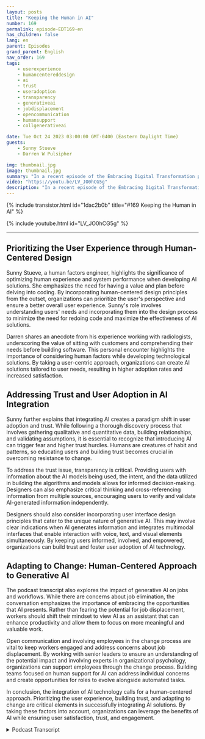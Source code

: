 ```yaml
---
layout: posts
title: "Keeping the Human in AI"
number: 169
permalink: episode-EDT169-en
has_children: false
lang: en
parent: Episodes
grand_parent: English
nav_order: 169
tags:
    - userexperience
    - humancentereddesign
    - ai
    - trust
    - useradoption
    - transparency
    - generativeai
    - jobdisplacement
    - opencommunication
    - humansupport
    - collgenerativeai

date: Tue Oct 24 2023 03:00:00 GMT-0400 (Eastern Daylight Time)
guests:
    - Sunny Stueve
    - Darren W Pulsipher

img: thumbnail.jpg
image: thumbnail.jpg
summary: "In a recent episode of the Embracing Digital Transformation podcast, host Darren Pulsipher, Chief Solution Architect of Public Sector at Intel, interviews Sunny Stueve, the Lead of Human Centered AI at Leidos. The podcast delves into the importance of human-centered design and user experience when integrating AI technology."
video: "https://youtu.be/LV_JO0hCG5g"
description: "In a recent episode of the Embracing Digital Transformation podcast, host Darren Pulsipher, Chief Solution Architect of Public Sector at Intel, interviews Sunny Stueve, the Lead of Human Centered AI at Leidos. The podcast delves into the importance of human-centered design and user experience when integrating AI technology."
---
```


<div>
{% include transistor.html id="1dac2b0b" title="#169 Keeping the Human in AI" %}

{% include youtube.html id="LV_JO0hCG5g" %}
</div>

---

## Prioritizing the User Experience through Human-Centered Design

Sunny Stueve, a human factors engineer, highlights the significance of optimizing human experience and system performance when developing AI solutions. She emphasizes the need for having a value and plan before delving into coding. By incorporating human-centered design principles from the outset, organizations can prioritize the user's perspective and ensure a better overall user experience. Sunny's role involves understanding users' needs and incorporating them into the design process to minimize the need for redoing code and maximize the effectiveness of AI solutions.

Darren shares an anecdote from his experience working with radiologists, underscoring the value of sitting with customers and comprehending their needs before building software. This personal encounter highlights the importance of considering human factors while developing technological solutions. By taking a user-centric approach, organizations can create AI solutions tailored to user needs, resulting in higher adoption rates and increased satisfaction.

## Addressing Trust and User Adoption in AI Integration

Sunny further explains that integrating AI creates a paradigm shift in user adoption and trust. While following a thorough discovery process that involves gathering qualitative and quantitative data, building relationships, and validating assumptions, it is essential to recognize that introducing AI can trigger fear and higher trust hurdles. Humans are creatures of habit and patterns, so educating users and building trust becomes crucial in overcoming resistance to change.

To address the trust issue, transparency is critical. Providing users with information about the AI models being used, the intent, and the data utilized in building the algorithms and models allows for informed decision-making. Designers can also emphasize critical thinking and cross-referencing information from multiple sources, encouraging users to verify and validate AI-generated information independently.

Designers should also consider incorporating user interface design principles that cater to the unique nature of generative AI. This may involve clear indications when AI generates information and integrates multimodal interfaces that enable interaction with voice, text, and visual elements simultaneously. By keeping users informed, involved, and empowered, organizations can build trust and foster user adoption of AI technology.

## Adapting to Change: Human-Centered Approach to Generative AI

The podcast transcript also explores the impact of generative AI on jobs and workflows. While there are concerns about job elimination, the conversation emphasizes the importance of embracing the opportunities that AI presents. Rather than fearing the potential for job displacement, workers should shift their mindset to view AI as an assistant that can enhance productivity and allow them to focus on more meaningful and valuable work.

Open communication and involving employees in the change process are vital to keep workers engaged and address concerns about job displacement. By working with senior leaders to ensure an understanding of the potential impact and involving experts in organizational psychology, organizations can support employees through the change process. Building teams focused on human support for AI can address individual concerns and create opportunities for roles to evolve alongside automated tasks.

In conclusion, the integration of AI technology calls for a human-centered approach. Prioritizing the user experience, building trust, and adapting to change are critical elements in successfully integrating AI solutions. By taking these factors into account, organizations can leverage the benefits of AI while ensuring user satisfaction, trust, and engagement.



<details>
<summary> Podcast Transcript </summary>

<p></p>

</details>
